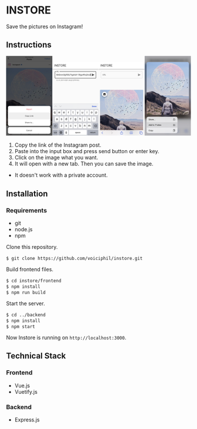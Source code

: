 # INSTORE
Save the pictures on Instagram!

## Instructions

<img src="./img/1.png" width="25%"><img src="./img/2.png" width="25%"><img src="./img/3.png" width="25%"><img src="./img/4.png" width="25%">
1. Copy the link of the Instagram post.
2. Paste into the input box and press send button or enter key.
3. Click on the image what you want.
4. It will open with a new tab. Then you can save the image.

* It doesn't work with a private account.

## Installation

### Requirements
* git
* node.js
* npm

Clone this repository.
```
$ git clone https://github.com/voiciphil/instore.git
```
Build frontend files.
```
$ cd instore/frontend
$ npm install
$ npm run build
```
Start the server.
```
$ cd ../backend
$ npm install
$ npm start
```
Now Instore is running on `http://localhost:3000`.

## Technical Stack

### Frontend
* Vue.js
* Vuetify.js
### Backend
* Express.js
